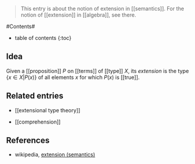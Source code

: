 
> This entry is about the notion of extension in [[semantics]]. For the notion of [[extension]] in [[algebra]], see there.

#Contents#
* table of contents
{:toc}

## Idea

Given a [[proposition]] $P$ on [[terms]] of [[type]] $X$, its _extension_ is the type $\{x \in X | P(x)\}$ of all elements $x$ for which $P(x)$ is [[true]].



## Related entries

* [[extensional type theory]]

* [[comprehension]]

## References

* wikipedia, [extension (semantics)](http://en.wikipedia.org/wiki/Extension_%28semantics%29)

